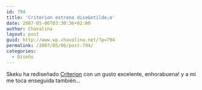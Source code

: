 ```yaml
---
id: 794
title: 'Criterion estrena dise&ntilde;o'
date: 2007-05-06T03:30:36+02:00
author: Chavalina
layout: post
guid: http://www.wp.chavalina.net/?p=794
permalink: /2007/05/06/post-794/
categories:
  - Diseño
---
```

Skeku ha redise&ntilde;ado <a href="http://www.criteriondg.info/wordpress" target="_blank">Criterion</a> con un gusto excelente, enhorabuena! y a mi me toca enseguida tambi&eacute;n&#8230;